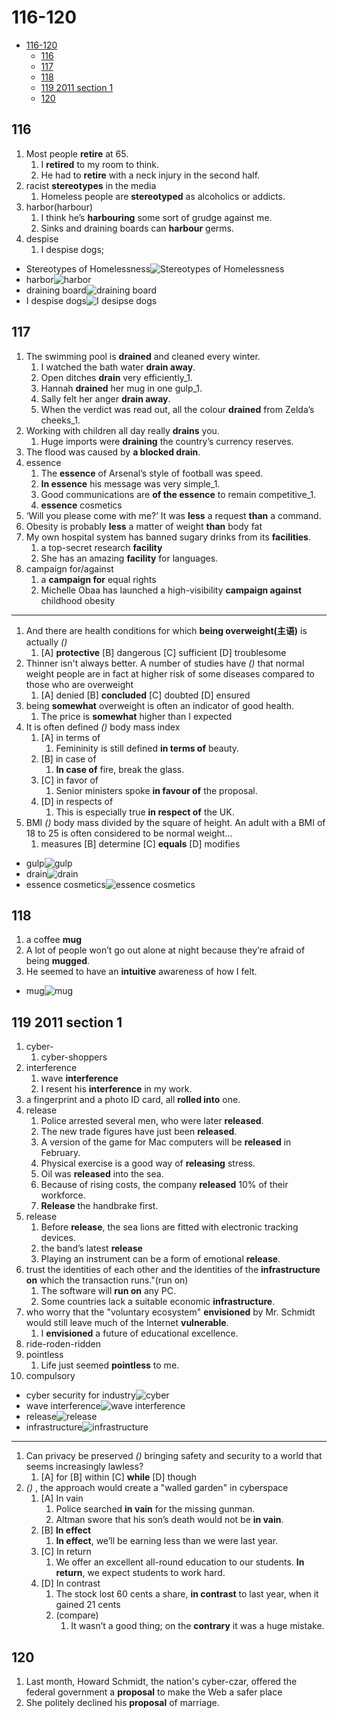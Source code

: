 # 116-120

- [116-120](#116-120)
  - [116](#116)
  - [117](#117)
  - [118](#118)
  - [119 2011 section 1](#119-2011-section-1)
  - [120](#120)

## 116

1. Most people **retire** at 65.
   1. I **retired** to my room to think.
   2. He had to **retire** with a neck injury in the second half.
2. racist **stereotypes** in the media
   1. Homeless people are **stereotyped** as alcoholics or addicts.
3. harbor(harbour)
   1. I think he’s **harbouring** some sort of grudge against me.
   2. Sinks and draining boards can **harbour** germs.
4. despise
   1. I despise dogs;

- Stereotypes of Homelessness![Stereotypes of Homelessness](https://my.neighbor.org/wp-content/uploads/2021/08/homeless-man-seaking-kindness.jpg)
- harbor![harbor](https://visitoceanside.org/wp-content/uploads/2018/12/Harbor-Village-Kayak-Ocean_-1200x600.jpg)
- draining board![draining board](https://makemesomethingspecial.com/wp-content/uploads/2012/10/handmade-oak-draining-board.jpeg)
- I despise dogs![I desipse dogs](https://image.shutterstock.com/image-photo/bad-cat-despises-all-dogs-260nw-489371581.jpg)

## 117

1. The swimming pool is **drained** and cleaned every winter.
   1. I watched the bath water **drain away**.
   2. Open ditches **drain** very efficiently_1.
   3. Hannah **drained** her mug in one gulp_1.
   4. Sally felt her anger **drain away**.
   5. When the verdict was read out, all the colour **drained** from Zelda’s cheeks_1.
2. Working with children all day really **drains** you.
   1. Huge imports were **draining** the country’s currency reserves.
3. The flood was caused by **a blocked drain**.
4. essence
   1. The **essence** of Arsenal’s style of football was speed.
   2. **In essence** his message was very simple_1.
   3. Good communications are **of the essence** to remain competitive_1.
   4. **essence** cosmetics
5. ‘Will you please come with me?’ It was **less** a request **than** a command.
6. Obesity is probably **less** a matter of weight **than** body fat
7. My own hospital system has banned sugary drinks from its **facilities**.
   1. a top-secret research **facility**
   2. She has an amazing **facility** for languages.
8. campaign for/against
   1. a **campaign for** equal rights
   2. Michelle Obaa has launched a high-visibility **campaign against** childhood obesity

---

1. And there are health conditions for which **being overweight(主语)** is actually _()_
   1. [A] **protective** [B] dangerous [C] sufficient [D] troublesome
2. Thinner isn't always better. A number of studies have _()_ that normal weight people are in fact at higher risk of some diseases compared to those who are overweight
   1. [A] denied [B] **concluded** [C] doubted [D] ensured
3. being **somewhat** overweight is often an indicator of good health.
   1. The price is **somewhat** higher than I expected
4. It is often defined _()_ body mass index
   1. [A] in terms of
      1. Femininity is still defined **in terms of** beauty.
   2. [B] in case of
      1. **In case of** fire, break the glass.
   3. [C] in favor of
      1. Senior ministers spoke **in favour of** the proposal.
   4. [D] in respects of
      1. This is especially true **in respect of** the UK.
5. BMI _()_ body mass divided by the square of height. An adult with a BMI of 18 to 25 is often considered to be normal weight...
   1. measures [B] determine [C] **equals** [D] modifies

- gulp![gulp](https://upload.wikimedia.org/wikipedia/commons/thumb/7/72/Gulp.js_Logo.svg/926px-Gulp.js_Logo.svg.png)
- drain![drain](https://maitecdrainage.co.uk/wp-content/uploads/2017/07/sink-drainage.jpg)
- essence cosmetics![essence cosmetics](https://encrypted-tbn0.gstatic.com/images?q=tbn:ANd9GcSEi-vTp6wJckRKVNMX2lqpi7tNzdnTx8buWwhNRiat60t6tfJKNwfJQHYyVlx0IjzmIt0&usqp=CAU)

## 118

1. a coffee **mug**
2. A lot of people won’t go out alone at night because they’re afraid of being **mugged**.
3. He seemed to have an **intuitive** awareness of how I felt.

- mug![mug](https://www.ikea.com.hk/dairyfarm/hk/images/133/0713396_PE729489_S5.jpg)

## 119 2011 section 1

1. cyber-
   1. cyber-shoppers
2. interference
   1. wave **interference**
   2. I resent his **interference** in my work.
3. a fingerprint and a photo ID card, all **rolled into** one.
4. release
   1. Police arrested several men, who were later **released**.
   2. The new trade figures have just been **released**.
   3. A version of the game for Mac computers will be **released** in February.
   4. Physical exercise is a good way of **releasing** stress.
   5. Oil was **released** into the sea.
   6. Because of rising costs, the company **released** 10% of their workforce.
   7. **Release** the handbrake first.
5. release
   1. Before **release**, the sea lions are fitted with electronic tracking devices.
   2. the band’s latest **release**
   3. Playing an instrument can be a form of emotional **release**.
6. trust the identities of each other and the identities of the **infrastructure on** which the transaction runs."(run on)
   1. The software will **run on** any PC.
   2. Some countries lack a suitable economic **infrastructure**.
7. who worry that the "voluntary ecosystem" **envisioned** by Mr. Schmidt would still leave much of the Internet **vulnerable**.
   1. I **envisioned** a future of educational excellence.
8. ride-roden-ridden
9. pointless
   1. Life just seemed **pointless** to me.
10. compulsory

- cyber security for industry![cyber](https://www.israel21c.org/wp-content/uploads/2020/08/shutterstock_cyber-1168x657.jpg)
- wave interference![wave interference](https://upload.wikimedia.org/wikipedia/commons/thumb/0/0f/Interference_of_two_waves.svg/1200px-Interference_of_two_waves.svg.png0)
- release![release](https://www.learn-automatic.com/wp-content/uploads/2021/02/releasing-the-handbrake.jpg)
- infrastructure![infrastructure](https://www.rpc.senate.gov/imo/media/image/Different-Types-of-Infrastructure_v3.png)

---

1. Can privacy be preserved _()_ bringing safety and security to a world that seems increasingly lawless?
   1. [A] for [B] within [C] **while** [D] though
2. _()_ , the approach would create a "walled garden" in cyberspace
   1. [A] In vain
      1. Police searched **in vain** for the missing gunman.
      2. Altman swore that his son’s death would not be **in vain**.
   2. [B] **In effect**
      1. **In effect**, we’ll be earning less than we were last year.
   3. [C] In return
      1. We offer an excellent all-round education to our students. **In return**, we expect students to work hard.
   4. [D] In contrast
      1. The stock lost 60 cents a share, **in contrast** to last year, when it gained 21 cents
      2. (compare)
         1. It wasn’t a good thing; on the **contrary** it was a huge mistake.

## 120

1. Last month, Howard Schmidt, the nation's cyber-czar, offered the federal government a **proposal** to make the Web a safer place
2. She politely declined his **proposal** of marriage.
